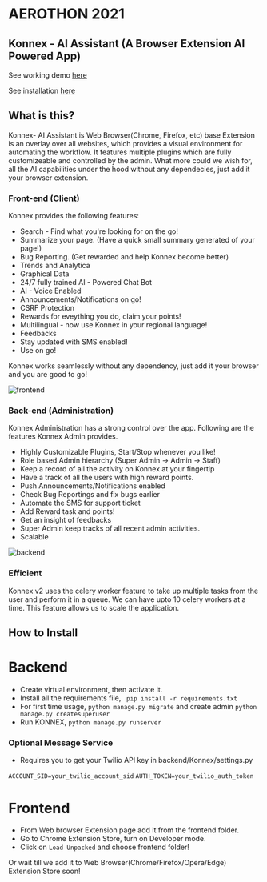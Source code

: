 # AEROTHON 2021

## Konnex - AI Assistant (A Browser Extension AI Powered App)

See working demo [here](https://www.youtube.com/watch?v=OkS96m-pDc0)

See installation [here](#how-to-install)

## What is this?
Konnex- AI Assistant is Web Browser(Chrome, Firefox, etc) base Extension is an overlay over all websites, which provides a visual environment for automating the workflow. It features multiple plugins which are fully customizeable and controlled by the admin. 
What more could we wish for, all the AI capabilities under the hood without any dependecies, just add it your browser extension.

### Front-end (Client)
Konnex provides the following features:
- Search - Find what you're looking for on the go!
- Summarize your page. (Have a quick small summary generated of your page!)
- Bug Reporting. (Get rewarded and help Konnex become better)
- Trends and Analytica
- Graphical Data
- 24/7 fully trained AI - Powered Chat Bot 
- AI - Voice Enabled
- Announcements/Notifications on go!
- CSRF Protection
- Rewards for eveything you do, claim your points!
- Multilingual - now use Konnex in your regional language!
- Feedbacks
- Stay updated with SMS enabled!
- Use on go!


 Konnex works seamlessly without any dependency, just add it your browser and you are good to go!
 
 ![frontend](https://user-images.githubusercontent.com/28597524/119143792-a5241280-ba65-11eb-9902-c3b055bef125.jpg)

### Back-end (Administration)
Konnex  Administration has a strong control over the app. Following are the features Konnex Admin provides.
- Highly Customizable Plugins, Start/Stop whenever you like!
- Role based Admin hierarchy (Super Admin -> Admin -> Staff)
- Keep a record of all the activity on Konnex at your fingertip
- Have a track of all the users with high reward points.
- Push Announcements/Notifications enabled
- Check Bug Reportings and fix bugs earlier
- Automate the SMS for support ticket
- Add Reward task and points!
- Get an insight of feedbacks
- Super Admin keep tracks of all recent admin activities.
- Scalable


![backend](https://user-images.githubusercontent.com/28597524/119143838-b2d99800-ba65-11eb-8596-8a4d28471667.jpg)


### Efficient
Konnex v2 uses the celery worker feature to take up multiple tasks from the user and perform it in a queue.
We can have upto 10 celery workers at a time. This feature allows us to scale the application.


## How to Install
   
# Backend
- Create virtual environment, then activate it.
- Install all the requirements file, ``` pip install -r requirements.txt```
- For first time usage, ```python manage.py migrate``` and create admin ```python manage.py createsuperuser```
- Run KONNEX, ```python manage.py runserver```

### Optional Message Service
- Requires you to get your Twilio API key in backend/Konnex/settings.py

`ACCOUNT_SID=your_twilio_account_sid`
   `AUTH_TOKEN=your_twilio_auth_token`

# Frontend
- From Web browser Extension page add it from the frontend folder.
- Go to Chrome Extension Store, turn on Developer mode.
- Click on `Load Unpacked` and choose frontend folder!

Or wait till we add it to Web Browser(Chrome/Firefox/Opera/Edge) Extension Store soon!





